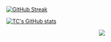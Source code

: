 [![GitHub Streak](https://streak-stats.demolab.com/?user=tsaichen1o)](https://git.io/streak-stats)

[![TC's GitHub stats](https://github-readme-stats.vercel.app/api?username=tsaichen1o)](https://github.com/auntieyafen/github-readme-stats)


<p align="center">
  <a href="https://skillicons.dev">
    <img src="https://skillicons.dev/icons?i=git,react,nextjs,py,cpp,supabase,mongodb,graphql,fastapi" />
  </a>
</p>
